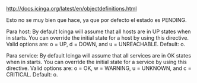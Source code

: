 http://docs.icinga.org/latest/en/objectdefinitions.html

Esto no se muy bien que hace, ya que por defecto el estado es PENDING.

Para host:
By default Icinga will assume that all hosts are in UP states when in starts. You can override the initial state for a host by using this directive. Valid options are: o = UP, d = DOWN, and u = UNREACHABLE. Default: o.

Para service:
By default Icinga will assume that all services are in OK states when in starts. You can override the initial state for a service by using this directive. Valid options are: o = OK, w = WARNING, u = UNKNOWN, and c = CRITICAL. Default: o.
